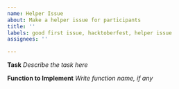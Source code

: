 ```yaml
---
name: Helper Issue
about: Make a helper issue for participants
title: ''
labels: good first issue, hacktoberfest, helper issue
assignees: ''

---
```


**Task**
<em>Describe the task here</em>

**Function to Implement**
<em>Write function name, if any</em>
